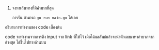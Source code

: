 1. จงหาเส้นทางที่มีค่ามากที่สุด
   
   การรัน สามารถ `go run main.go` ได้เลย
   
อธิบายการทำงานของ code เบื้องต้น

   code จะทำงานจากการดึง input จาก link ที่ให้ไว้ เมื่อได้ผลลัพธ์แล้วจะนำตัวเลขมาหาค่าบวกจากล่างสุด ไล่ขึ้นไปทางด้านบน